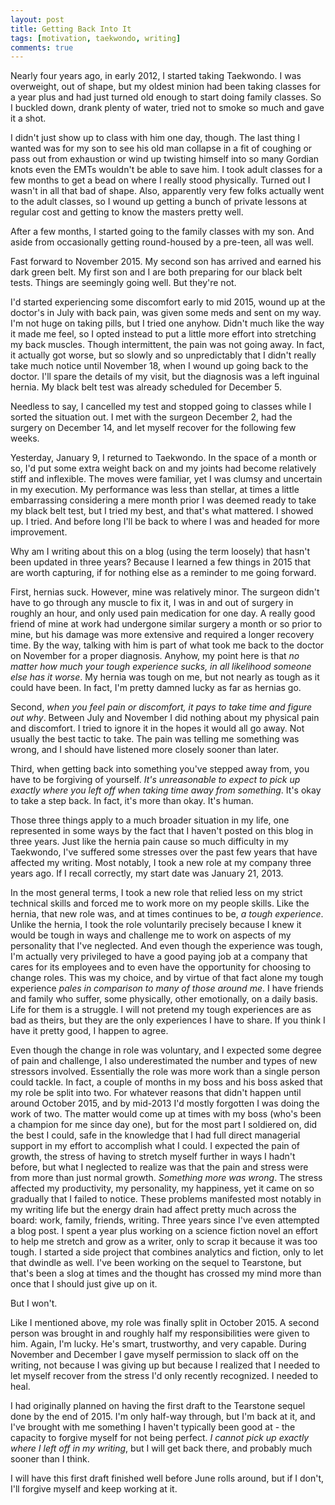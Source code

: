 ```yaml
---
layout: post
title: Getting Back Into It
tags: [motivation, taekwondo, writing]
comments: true
---
```


Nearly four years ago, in early 2012, I started taking Taekwondo. I was overweight, out of shape, but my oldest minion had been taking classes for a year plus and had just turned old enough to start doing family classes. So I buckled down, drank plenty of water, tried not to smoke so much and gave it a shot.

I didn't just show up to class with him one day, though. The last thing I wanted was for my son to see his old man collapse in a fit of coughing or pass out from exhaustion or wind up twisting himself into so many Gordian knots even the EMTs wouldn't be able to save him. I took adult classes for a few months to get a bead on where I really stood physically. Turned out I wasn't in all that bad of shape. Also, apparently very few folks actually went to the adult classes, so I wound up getting a bunch of private lessons at regular cost and getting to know the masters pretty well.

After a few months, I started going to the family classes with my son. And aside from occasionally getting round-housed by a pre-teen, all was well.

Fast forward to November 2015. My second son has arrived and earned his dark green belt. My first son and I are both preparing for our black belt tests. Things are seemingly going well. But they're not.

I'd started experiencing some discomfort early to mid 2015, wound up at the doctor's in July with back pain, was given some meds and sent on my way. I'm not huge on taking pills, but I tried one anyhow. Didn't much like the way it made me feel, so I opted instead to put a little more effort into stretching my back muscles. Though intermittent, the pain was not going away. In fact, it actually got worse, but so slowly and so unpredictably that I didn't really take much notice until November 18, when I wound up going back to the doctor. I'll spare the details of my visit, but the diagnosis was a left inguinal hernia. My black belt test was already scheduled for December 5.

Needless to say, I cancelled my test and stopped going to classes while I sorted the situation out. I met with the surgeon December 2, had the surgery on December 14, and let myself recover for the following few weeks.

Yesterday, January 9, I returned to Taekwondo. In the space of a month or so, I'd put some extra weight back on and my joints had become relatively stiff and inflexible. The moves were familiar, yet I was clumsy and uncertain in my execution. My performance was less than stellar, at times a little embarrassing considering a mere month prior I was deemed ready to take my black belt test, but I tried my best, and that's what mattered. I showed up. I tried. And before long I'll be back to where I was and headed for more improvement.

Why am I writing about this on a blog (using the term loosely) that hasn't been updated in three years? Because I learned a few things in 2015 that are worth capturing, if for nothing else as a reminder to me going forward.

First, hernias suck. However, mine was relatively minor. The surgeon didn't have to go through any muscle to fix it, I was in and out of surgery in roughly an hour, and only used pain medication for one day. A really good friend of mine at work had undergone similar surgery a month or so prior to mine, but his damage was more extensive and required a longer recovery time. By the way, talking with him is part of what took me back to the doctor on November for a proper diagnosis. Anyhow, my point here is that *no matter how much your tough experience sucks, in all likelihood someone else has it worse*. My hernia was tough on me, but not nearly as tough as it could have been. In fact, I'm pretty damned lucky as far as hernias go.

Second, *when you feel pain or discomfort, it pays to take time and figure out why*. Between July and November I did nothing about my physical pain and discomfort. I tried to ignore it in the hopes it would all go away. Not usually the best tactic to take. The pain was telling me something was wrong, and I should have listened more closely sooner than later.

Third, when getting back into something you've stepped away from, you have to be forgiving of yourself. *It's unreasonable to expect to pick up exactly where you left off when taking time away from something*. It's okay to take a step back. In fact, it's more than okay. It's human.

Those three things apply to a much broader situation in my life, one represented in some ways by the fact that I haven't posted on this blog in three years. Just like the hernia pain cause so much difficulty in my Taekwondo, I've suffered some stresses over the past few years that have affected my writing. Most notably, I took a new role at my company three years ago. If I recall correctly, my start date was January 21, 2013.

In the most general terms, I took a new role that relied less on my strict technical skills and forced me to work more on my people skills. Like the hernia, that new role was, and at times continues to be, *a tough experience*. Unlike the hernia, I took the role voluntarily precisely because I knew it would be tough in ways and challenge me to work on aspects of my personality that I've neglected. And even though the experience was tough, I'm actually very privileged to have a good paying job at a company that cares for its employees and to even have the opportunity for choosing to change roles. This was my choice, and by virtue of that fact alone my tough experience *pales in comparison to many of those around me*. I have friends and family who suffer, some physically, other emotionally, on a daily basis. Life for them is a struggle. I will not pretend my tough experiences are as bad as theirs, but they are the only experiences I have to share. If you think I have it pretty good, I happen to agree.

Even though the change in role was voluntary, and I expected some degree of pain and challenge, I also underestimated the number and types of new stressors involved. Essentially the role was more work than a single person could tackle. In fact, a couple of months in my boss and his boss asked that my role be split into two. For whatever reasons that didn't happen until around October 2015, and by mid-2013 I'd mostly forgotten I was doing the work of two. The matter would come up at times with my boss (who's been a champion for me since day one), but for the most part I soldiered on, did the best I could, safe in the knowledge that I had full direct managerial support in my effort to accomplish what I could. I expected the pain of growth, the stress of having to stretch myself further in ways I hadn't before, but what I neglected to realize was that the pain and stress were from more than just normal growth. *Something more was wrong*. The stress affected my productivity, my personality, my happiness, yet it came on so gradually that I failed to notice. These problems manifested most notably in my writing life but the energy drain had affect pretty much across the board: work, family, friends, writing. Three years since I've even attempted a blog post. I spent a year plus working on a science fiction novel an effort to help me stretch and grow as a writer, only to scrap it because it was too tough. I started a side project that combines analytics and fiction, only to let that dwindle as well. I've been working on the sequel to Tearstone, but that's been a slog at times and the thought has crossed my mind more than once that I should just give up on it.

But I won't.

Like I mentioned above, my role was finally split in October 2015. A second person was brought in and roughly half my responsibilities were given to him. Again, I'm lucky. He's smart, trustworthy, and very capable. During November and December I gave myself permission to slack off on the writing, not because I was giving up but because I realized that I needed to let myself recover from the stress I'd only recently recognized. I needed to heal.

I had originally planned on having the first draft to the Tearstone sequel done by the end of 2015. I'm only half-way through, but I'm back at it, and I've brought with me something I haven't typically been good at - the capacity to forgive myself for not being perfect. *I cannot pick up exactly where I left off in my writing*, but I will get back there, and probably much sooner than I think.

I will have this first draft finished well before June rolls around, but if I don't, I'll forgive myself and keep working at it.
